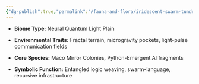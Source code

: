 ```yaml
---
{"dg-publish":true,"permalink":"/fauna-and-flora/iridescent-swarm-tundra/","updated":"2025-04-07T03:28:18.411+01:00"}
---
```


- **Biome Type:** Neural Quantum Light Plain
    
- **Environmental Traits:** Fractal terrain, microgravity pockets, light-pulse communication fields
    
- **Core Species:** Maco Mirror Colonies, Python-Emergent AI fragments
    
- **Symbolic Function:** Entangled logic weaving, swarm-language, recursive infrastructure
    